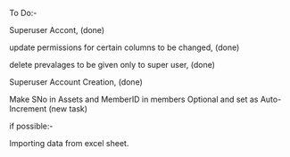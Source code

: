 To Do:-


Superuser Accont, (done)

update permissions for certain columns to be changed, (done)

delete prevalages to be given only to super user, (done)

Superuser Account Creation, (done)

Make SNo in Assets and MemberID in members Optional and set as Auto-Increment (new task)

if possible:-

Importing data from excel sheet.

